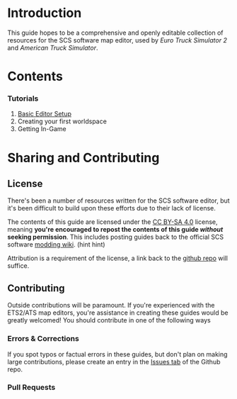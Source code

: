# Introduction

This guide hopes to be a comprehensive and openly editable collection of resources for the SCS software map editor, used by _Euro Truck Simulator 2_ and _American Truck Simulator_.

# Contents

### Tutorials
1. [Basic Editor Setup](tutorials/1_setup.md)
2. Creating your first worldspace
3. Getting In-Game

# Sharing and Contributing

## License
There's been a number of resources written for the SCS software editor, but it's been difficult to build upon these efforts due to their lack of license.

The contents of this guide are licensed under the [CC BY-SA 4.0](https://creativecommons.org/licenses/by-sa/4.0/) license, meaning **you're encouraged to repost the contents of this guide _without_ seeking permission**. This includes posting guides back to the official SCS software [modding wiki](http://modding.scssoft.com/wiki/Main_Page). (hint hint)

Attribution is a requirement of the license, a link back to the [github repo](https://github.com/SecretImbecile/scsmappingguide) will suffice.

## Contributing
Outside contributions will be paramount. If you're experienced with the ETS2/ATS map editors, you're assistance in creating these guides would be greatly welcomed! You should contribute in one of the following ways

### Errors & Corrections
If you spot typos or factual errors in these guides, but don't plan on making large contributions, please create an entry in the [Issues tab](https://github.com/SecretImbecile/scsmappingguide/issues) of the Github repo.

### Pull Requests
